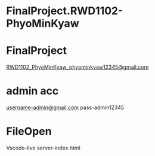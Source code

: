 # FinalProject.RWD1102-PhyoMinKyaw
# FinalProject
RWD1102_PhyoMinKyaw_phyominkyaw12345@gmail.com
# admin acc
username-admin@gmail.com
pass-admin12345
# FileOpen
Vscode-live server-index.html
